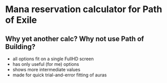# Mana reservation calculator for Path of Exile

## Why yet another calc? Why not use Path of Building?

- all options fit on a single FullHD screen
- has only useful (for me) options
- shows more intermediate values
- made for quick trial-and-error fitting of auras
